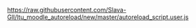 https://raw.githubusercontent.com/Slava-Gll/ltu_moodle_autoreload/new/master/autoreload_script.user.js
